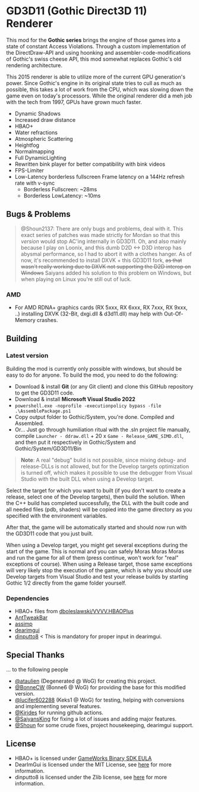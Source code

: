 # GD3D11 (Gothic Direct3D 11) Renderer

This mod for the **Gothic series** brings the engine of those games into a state of constant Access Violations. Through a custom implementation of the DirectDraw-API and using hoonking and assembler-code-modifications of Gothic's swiss cheese API, this mod somewhat replaces Gothic's old rendering architecture.

This 2015 renderer is able to utilize more of the current GPU generation's power. Since Gothic's engine in its original state tries to cull as much as possible, this takes a lot of work from the CPU, which was slowing down the game even on today's processors. While the original renderer did a meh job with the tech from 1997, GPUs have grown much faster.

* Dynamic Shadows
* Increased draw distance
* HBAO+
* Water refractions
* Atmospheric Scattering
* Heightfog
* Normalmapping
* Full DynamicLighting
* Rewritten bink player for better compatibility with bink videos
* FPS-Limiter
* Low-Latency borderless fullscreen
  Frame latency on a 144Hz refresh rate with v-sync
  * Borderless Fullscreen: ~28ms
  * Borderless LowLatency: ~10ms

## Bugs & Problems

> @Shoun2137:
> There are only bugs and problems, deal with it. This exact series of patches was made strictly for Mordan so that this _version_ would stop AC'ing internally in GD3D11. Oh, and also mainly because I play on Loonix, and this dumb D2D <-> D3D interop has abysmal performance, so I had to abort it with a clothes hanger. As of now, it's recommended to install DXVK + this GD3D11 fork, ~~as that wasn't really working due to DXVK not supporting the D2D interop on Windows~~ Saiyans added his solution to this problem on Windows, but when playing on Linux you're still out of luck.

### AMD

* For AMD RDNA+ graphics cards (RX 5xxx, RX 6xxx, RX 7xxx, RX 9xxx, ..)
  installing DXVK (32-Bit, dxgi.dll & d3d11.dll) may help with Out-Of-Memory crashes.

## Building

### Latest version

Building the mod is currently only possible with windows, but should be easy to do for anyone. To build the mod, you need to do the following:

- Download & install **Git** (or any Git client) and clone this GitHub repository to get the GD3D11 code.
- Download & install **Microsoft Visual Studio 2022** 
- `powershell.exe -noprofile -executionpolicy bypass -file .\AssemblePackage.ps1`
- Copy output folder to Gothic/System, you're done. Compiled and Assembled.
- Or... Just go through humiliation ritual with the .sln project file manually, compile `Launcher - ddraw.dll` + 20 x `Game - Release_GAME_SIMD.dll`, and then put it respectively in Gothic/System and Gothic/System/GD3D11/Bin

> **Note**: A real "debug" build is not possible, since mixing debug- and release-DLLs is not allowed, but for the Develop targets optimization is turned off, which makes it possible to use the debugger from Visual Studio with the built DLL when using a Develop target.

Select the target for which you want to built (if you don't want to create a release, select one of the Develop targets), then build the solution. When the C++ build has completed successfully, the DLL with the built code and all needed files (pdb, shaders) will be copied into the game directory as you specified with the environment variables.

After that, the game will be automatically started and should now run with the GD3D11 code that you just built.

When using a Develop target, you might get several exceptions during the start of the game. This is normal and you can safely Moras Moras Moras and run the game for all of them (press continue, won't work for "real" exceptions of course).
When using a Release target, those same exceptions will very likely stop the execution of the game, which is why you should use Develop targets from Visual Studio and test your release builds by starting Gothic 1/2 directly from the game folder yourself.

### Dependencies

- HBAO+ files from [dboleslawski/VVVV.HBAOPlus](https://github.com/dboleslawski/VVVV.HBAOPlus/tree/master/Dependencies/NVIDIA-HBAOPlus)
- [AntTweakBar](https://sourceforge.net/projects/anttweakbar/)
- [assimp](https://github.com/assimp/assimp)
- [dearimgui](https://github.com/ocornut/imgui)
- [dinputto8](https://github.com/elishacloud/dinputto8/releases/tag/v1.0.75.0) < This is mandatory for proper input in dearimgui.

## Special Thanks

... to the following people

- [@ataulien](https://github.com/ataulien) (Degenerated @ WoG) for creating this project.
- [@BonneCW](https://github.com/BonneCW) (Bonne6 @ WoG) for providing the base for this modified version.
- [@lucifer602288](https://github.com/lucifer602288) (Keks1 @ WoG) for testing, helping with conversions and implementing several features.
- [@Kirides](https://github.com/kirides/GD3D11) for running github actions.
- [@SaiyansKing](https://github.com/SaiyansKing) for fixing a lot of issues and adding major features.
- [@Shoun](https://gitlab.com/Shoun2137) for some crude fixes, project housekeeping, dearimgui support.

## License

- HBAO+ is licensed under [GameWorks Binary SDK EULA](https://developer.nvidia.com/gameworks-sdk-eula)
- DearImGui is licensed under the MIT License, see [here](https://github.com/ocornut/imgui) for more information.
- dinputto8 is licensed under the Zlib license, see [here](https://github.com/elishacloud/dinputto8) for more information.
